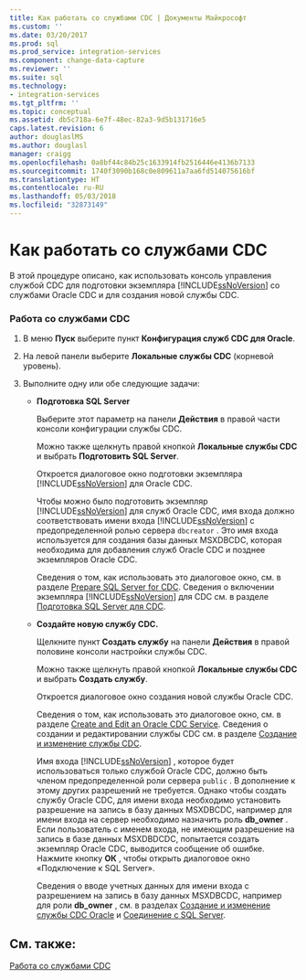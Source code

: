 ```yaml
---
title: Как работать со службами CDC | Документы Майкрософт
ms.custom: ''
ms.date: 03/20/2017
ms.prod: sql
ms.prod_service: integration-services
ms.component: change-data-capture
ms.reviewer: ''
ms.suite: sql
ms.technology:
- integration-services
ms.tgt_pltfrm: ''
ms.topic: conceptual
ms.assetid: db5c718a-6e7f-48ec-82a3-9d5b131716e5
caps.latest.revision: 6
author: douglaslMS
ms.author: douglasl
manager: craigg
ms.openlocfilehash: 0a8bf44c84b25c1633914fb2516446e4136b7133
ms.sourcegitcommit: 1740f3090b168c0e809611a7aa6fd514075616bf
ms.translationtype: HT
ms.contentlocale: ru-RU
ms.lasthandoff: 05/03/2018
ms.locfileid: "32873149"
---
```

# <a name="how-to-work-with-cdc-services"></a>Как работать со службами CDC
  В этой процедуре описано, как использовать консоль управления службой CDC для подготовки экземпляра [!INCLUDE[ssNoVersion](../../includes/ssnoversion-md.md)] со службами Oracle CDC и для создания новой службы CDC.  
  
### <a name="to-work-with-cdc-services"></a>Работа со службами CDC  
  
1.  В меню **Пуск** выберите пункт **Конфигурация служб CDC для Oracle**.  
  
2.  На левой панели выберите **Локальные службы CDC** (корневой уровень).  
  
3.  Выполните одну или обе следующие задачи:  
  
    -   **Подготовка SQL Server**  
  
         Выберите этот параметр на панели **Действия** в правой части консоли конфигурации службы CDC.  
  
         Можно также щелкнуть правой кнопкой **Локальные службы CDC** и выбрать **Подготовить SQL Server**.  
  
         Откроется диалоговое окно подготовки экземпляра [!INCLUDE[ssNoVersion](../../includes/ssnoversion-md.md)] для Oracle CDC.  
  
         Чтобы можно было подготовить экземпляр [!INCLUDE[ssNoVersion](../../includes/ssnoversion-md.md)] для служб Oracle CDC, имя входа должно соответствовать имени входа [!INCLUDE[ssNoVersion](../../includes/ssnoversion-md.md)] с предопределенной ролью сервера `dbcreator` . Это имя входа используется для создания базы данных MSXDBCDC, которая необходима для добавления служб Oracle CDC и позднее экземпляров Oracle CDC.  
  
         Сведения о том, как использовать это диалоговое окно, см. в разделе [Prepare SQL Server for CDC](../../integration-services/change-data-capture/prepare-sql-server-for-cdc.md). Сведения о включении экземпляра [!INCLUDE[ssNoVersion](../../includes/ssnoversion-md.md)] для CDC см. в разделе [Подготовка SQL Server для CDC](../../integration-services/change-data-capture/how-to-prepare-sql-server-for-cdc.md).  
  
    -   **Создайте новую службу CDC.**  
  
         Щелкните пункт **Создать службу** на панели **Действия** в правой половине консоли настройки службы CDC.  
  
         Можно также щелкнуть правой кнопкой **Локальные службы CDC** и выбрать **Создать службу**.  
  
         Откроется диалоговое окно создания новой службы Oracle CDC.  
  
         Сведения о том, как использовать это диалоговое окно, см. в разделе [Create and Edit an Oracle CDC Service](../../integration-services/change-data-capture/create-and-edit-an-oracle-cdc-service.md). Сведения о создании и редактировании службы CDC см. в разделе [Создание и изменение службы CDC](../../integration-services/change-data-capture/how-to-create-and-edit-a-cdc-service.md).  
  
         Имя входа [!INCLUDE[ssNoVersion](../../includes/ssnoversion-md.md)] , которое будет использоваться только службой Oracle CDC, должно быть членом предопределенной роли сервера `public` . В дополнение к этому других разрешений не требуется. Однако чтобы создать службу Oracle CDC, для имени входа необходимо установить разрешение на запись в базу данных MSXDBCDC, например для имени входа на сервер необходимо назначить роль **db_owner** . Если пользователь с именем входа, не имеющим разрешение на запись в базе данных MSXDBDCDC, попытается создать экземпляр Oracle CDC, выводится сообщение об ошибке. Нажмите кнопку **ОК** , чтобы открыть диалоговое окно «Подключение к SQL Server».  
  
         Сведения о вводе учетных данных для имени входа с разрешением на запись в базу данных MSXDBCDC, например для роли **db_owner** , см. в разделах [Создание и изменение службы CDC Oracle](../../integration-services/change-data-capture/create-and-edit-an-oracle-cdc-service.md) и [Соединение с SQL Server](../../integration-services/change-data-capture/connection-to-sql-server.md).  
  
## <a name="see-also"></a>См. также:  
 [Работа со службами CDC](../../integration-services/change-data-capture/work-with-cdc-services.md)  
  
  
